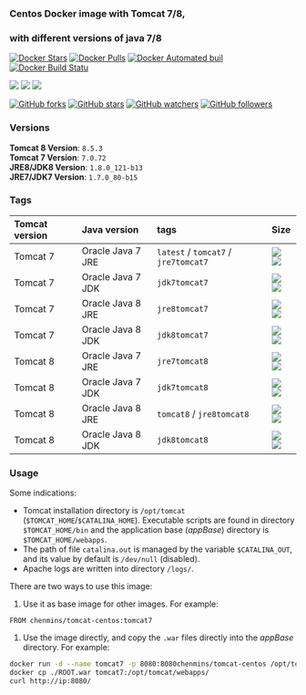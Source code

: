 ### Centos Docker image with Tomcat 7/8, 
### with different versions of java 7/8

[![Docker Stars](https://img.shields.io/docker/stars/chenmins/tomcat-centos.svg)]() [![Docker Pulls](https://img.shields.io/docker/pulls/chenmins/tomcat-centos.svg)]() [![Docker Automated buil](https://img.shields.io/docker/automated/chenmins/tomcat-centos.svg)]() [![Docker Build Statu](https://img.shields.io/docker/build/chenmins/tomcat-centos.svg)]()

[![](https://images.microbadger.com/badges/image/chenmins/tomcat-centos.svg)](https://microbadger.com/images/chenmins/tomcat-centos "Get your own image badge on microbadger.com") [![](https://images.microbadger.com/badges/version/chenmins/tomcat-centos.svg)](https://microbadger.com/images/chenmins/tomcat-centos "Get your own version badge on microbadger.com") [![](https://images.microbadger.com/badges/license/chenmins/tomcat-centos.svg)](https://microbadger.com/images/chenmins/tomcat-centos "Get your own license badge on microbadger.com")

[![GitHub forks](https://img.shields.io/github/forks/chenmins/tomcat-centos.svg?style=social&label=Fork)]() [![GitHub stars](https://img.shields.io/github/stars/chenmins/tomcat-centos.svg?style=social&label=Star)]() [![GitHub watchers](https://img.shields.io/github/watchers/chenmins/tomcat-centos.svg?style=social&label=Watch)]() [![GitHub followers](https://img.shields.io/github/followers/chenmins.svg?style=social&label=Follow)]()


### Versions

**Tomcat 8 Version**: `8.5.3`  
**Tomcat 7 Version**: `7.0.72`  
**JRE8/JDK8 Version**: `1.8.0_121-b13`  
**JRE7/JDK7 Version**: `1.7.0_80-b15`

### Tags

| Tomcat version | Java version      | tags                                 | Size                                                                                                                                              |
|:---------------|:------------------|:-------------------------------------|:--------------------------------------------------------------------------------------------------------------------------------------------------|
| Tomcat 7       | Oracle Java 7 JRE | `latest` / `tomcat7` / `jre7tomcat7` | [![](https://images.microbadger.com/badges/image/chenmins/tomcat-centos.svg)](https://microbadger.com/images/chenmins/tomcat-centos "Get your own image badge on microbadger.com") [![](https://images.microbadger.com/badges/version/chenmins/tomcat-centos.svg)](https://microbadger.com/images/chenmins/tomcat-centos "Get your own version badge on microbadger.com") |
| Tomcat 7       | Oracle Java 7 JDK | `jdk7tomcat7` | [![](https://images.microbadger.com/badges/image/chenmins/tomcat-centos:jdk7tomcat7.svg)](https://microbadger.com/images/chenmins/tomcat-centos:jdk7tomcat7 "Get your own image badge on microbadger.com") [![](https://images.microbadger.com/badges/version/chenmins/tomcat-centos:jdk7tomcat7.svg)](https://microbadger.com/images/chenmins/tomcat-centos:jdk7tomcat7 "Get your own version badge on microbadger.com") |
| Tomcat 7       | Oracle Java 8 JRE | `jre8tomcat7` | [![](https://images.microbadger.com/badges/image/chenmins/tomcat-centos:jre8tomcat7.svg)](https://microbadger.com/images/chenmins/tomcat-centos:jre8tomcat7 "Get your own image badge on microbadger.com") [![](https://images.microbadger.com/badges/version/chenmins/tomcat-centos:jre8tomcat7.svg)](https://microbadger.com/images/chenmins/tomcat-centos:jre8tomcat7 "Get your own version badge on microbadger.com") |
| Tomcat 7       | Oracle Java 8 JDK | `jdk8tomcat7` | [![](https://images.microbadger.com/badges/image/chenmins/tomcat-centos:jdk8tomcat7.svg)](https://microbadger.com/images/chenmins/tomcat-centos:jdk8tomcat7 "Get your own image badge on microbadger.com") [![](https://images.microbadger.com/badges/version/chenmins/tomcat-centos:jdk8tomcat7.svg)](https://microbadger.com/images/chenmins/tomcat-centos:jdk8tomcat7 "Get your own version badge on microbadger.com") |
| Tomcat 8       | Oracle Java 7 JRE |  `jre7tomcat8` | [![](https://images.microbadger.com/badges/image/chenmins/tomcat-centos:jre7tomcat8.svg)](https://microbadger.com/images/chenmins/tomcat-centos:jre7tomcat8 "Get your own image badge on microbadger.com") [![](https://images.microbadger.com/badges/version/chenmins/tomcat-centos:jre7tomcat8.svg)](https://microbadger.com/images/chenmins/tomcat-centos:jre7tomcat8 "Get your own version badge on microbadger.com") |
| Tomcat 8       | Oracle Java 7 JDK | `jdk7tomcat8` | [![](https://images.microbadger.com/badges/image/chenmins/tomcat-centos:jdk7tomcat8.svg)](https://microbadger.com/images/chenmins/tomcat-centos:jdk7tomcat8 "Get your own image badge on microbadger.com") [![](https://images.microbadger.com/badges/version/chenmins/tomcat-centos:jdk7tomcat8.svg)](https://microbadger.com/images/chenmins/tomcat-centos:jdk7tomcat8 "Get your own version badge on microbadger.com") |
| Tomcat 8       | Oracle Java 8 JRE | `tomcat8` / `jre8tomcat8` | [![](https://images.microbadger.com/badges/image/chenmins/tomcat-centos:jre8tomcat8.svg)](https://microbadger.com/images/chenmins/tomcat-centos:jre8tomcat8 "Get your own image badge on microbadger.com") [![](https://images.microbadger.com/badges/version/chenmins/tomcat-centos:jre8tomcat8.svg)](https://microbadger.com/images/chenmins/tomcat-centos:jre8tomcat8 "Get your own version badge on microbadger.com") |
| Tomcat 8       | Oracle Java 8 JDK | `jdk8tomcat8` | [![](https://images.microbadger.com/badges/image/chenmins/tomcat-centos:jdk8tomcat8.svg)](https://microbadger.com/images/chenmins/tomcat-centos:jdk8tomcat8 "Get your own image badge on microbadger.com") [![](https://images.microbadger.com/badges/version/chenmins/tomcat-centos:jdk8tomcat8.svg)](https://microbadger.com/images/chenmins/tomcat-centos:jdk8tomcat8 "Get your own version badge on microbadger.com") |



### Usage

Some indications:

* Tomcat installation directory is `/opt/tomcat` (`$TOMCAT_HOME`/`$CATALINA_HOME`). Executable scripts are found in directory `$TOMCAT_HOME/bin` and the application base (*appBase*) directory is `$TOMCAT_HOME/webapps`.
* The path of file `catalina.out` is managed by the variable `$CATALINA_OUT`, and its value by default is `/dev/null` (disabled).
* Apache logs are written into directory `/logs/`.

There are two ways to use this image:

1. Use it as base image for other images. For example:

  ```
  FROM chenmins/tomcat-centos:tomcat7
  ```

1. Use the image directly, and copy the `.war` files directly into the *appBase* directory. For example:

  ```bash
  docker run -d --name tomcat7 -p 8080:8080chenmins/tomcat-centos /opt/tomcat/bin/catalina.sh run
  docker cp ./ROOT.war tomcat7:/opt/tomcat/webapps/
  curl http://ip:8080/
  ```
